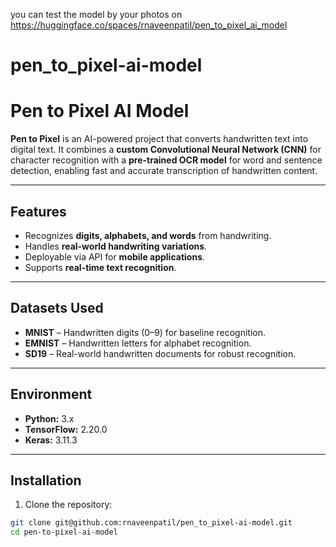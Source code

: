 you  can test the model by your photos on 
https://huggingface.co/spaces/rnaveenpatil/pen_to_pixel_ai_model


# pen_to_pixel-ai-model
# Pen to Pixel AI Model

**Pen to Pixel** is an AI-powered project that converts handwritten text into digital text. It combines a **custom Convolutional Neural Network (CNN)** for character recognition with a **pre-trained OCR model** for word and sentence detection, enabling fast and accurate transcription of handwritten content.

---

## Features

- Recognizes **digits, alphabets, and words** from handwriting.
- Handles **real-world handwriting variations**.
- Deployable via API for **mobile applications**.
- Supports **real-time text recognition**.

---

## Datasets Used

- **MNIST** – Handwritten digits (0–9) for baseline recognition.
- **EMNIST** – Handwritten letters for alphabet recognition.
- **SD19** – Real-world handwritten documents for robust recognition.

---

## Environment

- **Python:** 3.x  
- **TensorFlow:** 2.20.0  
- **Keras:** 3.11.3  

---

## Installation

1. Clone the repository:

```bash
git clone git@github.com:rnaveenpatil/pen_to_pixel-ai-model.git
cd pen-to-pixel-ai-model






